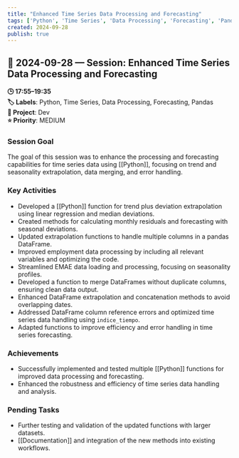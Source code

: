 ```yaml
---
title: "Enhanced Time Series Data Processing and Forecasting"
tags: ['Python', 'Time Series', 'Data Processing', 'Forecasting', 'Pandas']
created: 2024-09-28
publish: true
---
```


## 📅 2024-09-28 — Session: Enhanced Time Series Data Processing and Forecasting

**🕒 17:55–19:35**  
**🏷️ Labels**: Python, Time Series, Data Processing, Forecasting, Pandas  
**📂 Project**: Dev  
**⭐ Priority**: MEDIUM  


### Session Goal
The goal of this session was to enhance the processing and forecasting capabilities for time series data using [[Python]], focusing on trend and seasonality extrapolation, data merging, and error handling.

### Key Activities
- Developed a [[Python]] function for trend plus deviation extrapolation using linear regression and median deviations.
- Created methods for calculating monthly residuals and forecasting with seasonal deviations.
- Updated extrapolation functions to handle multiple columns in a pandas DataFrame.
- Improved employment data processing by including all relevant variables and optimizing the code.
- Streamlined EMAE data loading and processing, focusing on seasonality profiles.
- Developed a function to merge DataFrames without duplicate columns, ensuring clean data output.
- Enhanced DataFrame extrapolation and concatenation methods to avoid overlapping dates.
- Addressed DataFrame column reference errors and optimized time series data handling using `indice_tiempo`.
- Adapted functions to improve efficiency and error handling in time series forecasting.

### Achievements
- Successfully implemented and tested multiple [[Python]] functions for improved data processing and forecasting.
- Enhanced the robustness and efficiency of time series data handling and analysis.

### Pending Tasks
- Further testing and validation of the updated functions with larger datasets.
- [[Documentation]] and integration of the new methods into existing workflows.
